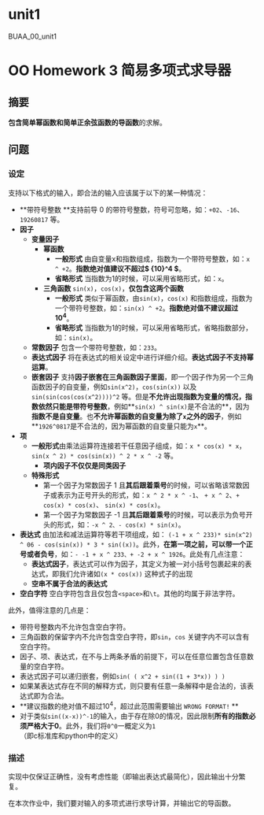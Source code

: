 # unit1
BUAA_00_unit1
# OO Homework 3 简易多项式求导器

## 摘要

**包含简单幂函数和简单正余弦函数的导函数**的求解。

## 问题

### 设定

支持以下格式的输入，即合法的输入应该属于以下的某一种情况：

- **带符号整数 **支持前导 0 的带符号整数，符号可忽略，如：`+02`、`-16`、`19260817` 等。
- **因子** 
  - **变量因子** 
    - **幂函数** 
      - **一般形式** 由自变量x和指数组成，指数为一个带符号整数，如：`x ^ +2`。**指数绝对值建议不超过$ {10}^4 $**。
      - **省略形式** 当指数为1的时候，可以采用省略形式，如：`x`。
    - **三角函数** `sin(x)`，`cos(x)`，**仅包含这两个函数**
      - **一般形式** 类似于幂函数，由`sin(x)`，`cos(x)` 和指数组成，指数为一个带符号整数，如：`sin(x) ^ +2`。**指数绝对值不建议超过${10}^{4}$**。
      - **省略形式** 当指数为1的时候，可以采用省略形式，省略指数部分，如：`sin(x)`。
  - **常数因子** 包含一个带符号整数，如：`233`。
  - **表达式因子** 将在表达式的相关设定中进行详细介绍。**表达式因子不支持幂运算**。
  - **嵌套因子** 支持**因子嵌套在三角函数因子里面**，即一个因子作为另一个三角函数因子的自变量，例如```sin(x^2)```，```cos(sin(x))``` 以及 ```sin(sin(cos(cos(x^2))))^2``` 等。但是**不允许出现指数为变量的情况，指数依然只能是带符号整数**，例如**```sin(x) ^ sin(x)```是不合法的**，因为**指数不是自变量**。也**不允许幂函数的自变量为除了```x```之外的因子**，例如**```1926^0817```是不合法的，因为幂函数的自变量只能为```x```**。
- **项**
  - **一般形式**由乘法运算符连接若干任意因子组成，如：`x * cos(x) * x`，`sin(x ^ 2) * cos(sin(x)) ^ 2 * x ^ -2` 等。
    - **项内因子不仅仅是同类因子**
  - **特殊形式**
    - 第一个因子为常数因子 1 且**其后跟着乘号**的时候，可以省略该常数因子或表示为正号开头的形式，如：`x ^ 2 * x ^ -1`、 `+ x ^ 2`、`+ cos(x) * cos(x)`、 `sin(x) * cos(x)`。
    - 第一个因子为常数因子 -1 且**其后跟着乘号**的时候，可以表示为负号开头的形式，如：`-x ^ 2、- cos(x) * sin(x)`。
- **表达式** 由加法和减法运算符等若干项组成，如： `(-1 + x ^ 233)* sin(x^2) ^ 06 - cos(sin(x)) * 3 * sin((x))`。此外，**在第一项之前，可以带一个正号或者负号**，如：`- -1 + x ^ 233、+ -2 + x ^ 1926`。此处有几点注意：
  - **表达式因子**，表达式可以作为因子，其定义为被一对小括号包裹起来的表达式，即我们允许诸如`(x * cos(x))` 这种式子的出现
  - **空串不属于合法的表达式**
- **空白字符** 空白字符包含且仅包含`<space>`和`\t`。其他的均属于非法字符。

此外，值得注意的几点是：

- 带符号整数内不允许包含空白字符。
- 三角函数的保留字内不允许包含空白字符，即`sin`，`cos`  关键字内不可以含有空白字符。
- 因子、项、表达式，在不与上两条矛盾的前提下，可以在任意位置包含任意数量的空白字符。
- 表达式因子可以递归嵌套，例如`sin( ( x^2 + sin((1 + 3*x)) ) )`
- 如果某表达式存在不同的解释方式，则只要有任意一条解释中是合法的，该表达式即为合法。
- **建议指数的绝对值不超过$10^4$，超过此范围需要输出 `WRONG FORMAT!` **
- 对于类似`sin((x-x))^-1`的输入，由于存在除0的情况，因此限制**所有的指数必须严格大于0**。此外，我们将`0^0`一概定义为`1`（即c标准库和python中的定义）

### 描述

实现中仅保证正确性，没有考虑性能（即输出表达式最简化），因此输出十分繁复。

在本次作业中，我们要对输入的多项式进行求导计算，并输出它的导函数。
